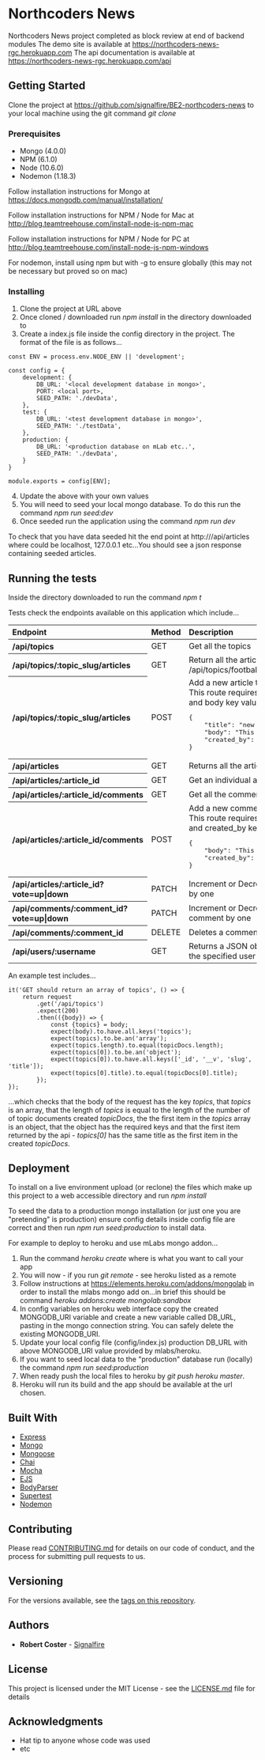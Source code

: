 # Northcoders News

Northcoders News project completed as block review at end of backend modules
The demo site is available at https://northcoders-news-rgc.herokuapp.com
The api documentation is available at https://northcoders-news-rgc.herokuapp.com/api

## Getting Started

Clone the project at https://github.com/signalfire/BE2-northcoders-news to your local machine using the git
command *git clone <url>*

### Prerequisites

* Mongo (4.0.0)
* NPM (6.1.0)
* Node (10.6.0)
* Nodemon (1.18.3)

Follow installation instructions for Mongo at https://docs.mongodb.com/manual/installation/

Follow installation instructions for NPM / Node for Mac at http://blog.teamtreehouse.com/install-node-js-npm-mac

Follow installation instructions for NPM / Node for PC at http://blog.teamtreehouse.com/install-node-js-npm-windows

For nodemon, install using npm but with -g to ensure globally (this may not be necessary but proved so on mac) 

### Installing

1. Clone the project at URL above
2. Once cloned / downloaded run *npm install* in the directory downloaded to
3. Create a index.js file inside the config directory in the project. The format of the file is as follows...
```
const ENV = process.env.NODE_ENV || 'development';

const config = {
	development: {
        DB_URL: '<local development database in mongo>',
        PORT: <local port>,
        SEED_PATH: './devData',
	},
	test: {
        DB_URL: '<test development database in mongo>',
        SEED_PATH: './testData',
    },
    production: {
        DB_URL: '<production database on mLab etc..',
        SEED_PATH: './devData',
    }
} 

module.exports = config[ENV];
```
4. Update the <values> above with your own values
4. You will need to seed your local mongo database. To do this run the command *npm run seed:dev*
5. Once seeded run the application using the command *npm run dev*

To check that you have data seeded hit the end point at http://*<url>*/api/articles where *<url>* could be localhost,
127.0.0.1 etc...You should see a json response containing seeded articles.

## Running the tests

Inside the directory downloaded to run the command *npm t*

Tests check the endpoints available on this application which include...

<table>
    <thead>
        <tr>
            <th scope="col" style="text-align:left">Endpoint</th>
            <th scope="col" style="text-align:left">Method</th>
            <th scope="col" style="text-align:left">Description</th>
        </tr>
    </thead>
    <tbody>   
        <tr>
            <th scope="row" style="text-align:left">/api/topics</th>
            <td style="text-align:left">GET</td>
            <td style="text-align:left">Get all the topics</td>
        </tr>
        <tr>
            <th scope="row" style="text-align:left">/api/topics/:topic_slug/articles</th>
            <td style="text-align:left">GET</td>
            <td style="text-align:left">Return all the articles for a certain topic e.g /api/topics/football/articles</td>
        </tr>                    
        <tr>
            <th scope="row" style="text-align:left">/api/topics/:topic_slug/articles</th>
            <td style="text-align:left">POST</td>
            <td style="text-align:left">Add a new article to a topic.<br>This route requires a JSON post body with title and body key value pairs<br><pre>{<br>    "title": "new article",<br>    "body": "This is my new article content",<br>    "created_by": "user_id goes here"<br>}</pre></td>
        </tr>   
        <tr>
            <th scope="row" style="text-align:left">/api/articles</th>
            <td style="text-align:left">GET</td>
            <td style="text-align:left">Returns all the articles</td>
        </tr>           
        <tr>
            <th scope="row" style="text-align:left">/api/articles/:article_id</th>
            <td style="text-align:left">GET</td>
            <td style="text-align:left">Get an individual article</td>
        </tr>                       
        <tr>
            <th scope="row" style="text-align:left">/api/articles/:article_id/comments</th>
            <td style="text-align:left">GET</td>
            <td style="text-align:left">Get all the comments for a individual article</td>
        </tr>   
        <tr>
            <th scope="row" style="text-align:left">/api/articles/:article_id/comments</th>
            <td style="text-align:left">POST</td>
            <td style="text-align:left">Add a new comment to an article.<br>This route requires a JSON body with body and created_by key value pairs.<br><pre>{<br>    "body": "This is my new comment",<br>    "created_by": "user_id goes here"<br>}</pre></td>
        </tr>    
        <tr>
            <th scope="row" style="text-align:left">/api/articles/:article_id?vote=up|down</th>
            <td style="text-align:left">PATCH</td>
            <td style="text-align:left">Increment or Decrement the votes of an article by one</td>
        </tr>    
        <tr>
            <th scope="row" style="text-align:left">/api/comments/:comment_id?vote=up|down</th>
            <td style="text-align:left">PATCH</td>
            <td style="text-align:left">Increment or Decrement the votes of a comment by one</td>
        </tr> 
        <tr>
            <th scope="row" style="text-align:left">/api/comments/:comment_id</th>
            <td style="text-align:left">DELETE</td>
            <td style="text-align:left">Deletes a comment</td>
        </tr> 
        <tr>
            <th scope="row" style="text-align:left">/api/users/:username</th>
            <td style="text-align:left">GET</td>
            <td style="text-align:left">Returns a JSON object with the profile data for the specified user</td>
        </tr>                                        
    </tbody>
</table>

An example test includes...

```
it('GET should return an array of topics', () => {
    return request
        .get('/api/topics')
        .expect(200)
        .then(({body}) => {
            const {topics} = body;
            expect(body).to.have.all.keys('topics');
            expect(topics).to.be.an('array');
            expect(topics.length).to.equal(topicDocs.length);
            expect(topics[0]).to.be.an('object');
            expect(topics[0]).to.have.all.keys(['_id', '__v', 'slug', 'title']);
            expect(topics[0].title).to.equal(topicDocs[0].title);
        });
});
```
...which checks that the body of the request has the key *topics*, that *topics* is an array, that the length of *topics* is equal to the length of the number of of topic documents created *topicDocs*, the the first item in the *topics* array is an object, that the object has the required keys and that the first item returned by the api - *topics[0]* has the same title as the first item in the created *topicDocs*. 


## Deployment

To install on a live environment upload (or reclone) the files which make up this project to a web accessible directory and run *npm install*

To seed the data to a production mongo installation (or just one you are "pretending" is production) ensure config details inside config file are correct and then run *npm run seed:production* to install data.

For example to deploy to heroku and use mLabs mongo addon...

1. Run the command *heroku create <name>* where *<name>* is what you want to call your app
2. You will now - if you run *git remote* - see heroku listed as a remote
3. Follow instructions at https://elements.heroku.com/addons/mongolab in order to install the mlabs mongo add on...in brief this should be command *heroku addons:create mongolab:sandbox*
4. In config variables on heroku web interface copy the created MONGODB_URI variable and create a new variable called DB_URL, pasting in the mongo connection string. You can safely delete the existing MONGODB_URI.
5. Update your local config file (config/index.js) production DB_URL with above MONGODB_URI value provided by mlabs/heroku.
6. If you want to seed local data to the "production" database run (locally) the command *npm run seed:production*
7. When ready push the local files to heroku by *git push heroku master*. 
8. Heroku will run its build and the app should be available at the url chosen.

## Built With

* [Express](https://expressjs.com)
* [Mongo](https://mongodb.com)
* [Mongoose](https://mongoosejs.com)
* [Chai](http://www.chaijs.com/)
* [Mocha](https://mochajs.org/)
* [EJS](http://ejs.co/)
* [BodyParser](https://github.com/expressjs/body-parser)
* [Supertest](https://github.com/visionmedia/supertest)
* [Nodemon](https://github.com/remy/nodemon)

## Contributing

Please read [CONTRIBUTING.md](https://gist.github.com/PurpleBooth/b24679402957c63ec426) for details on our code of conduct, and the process for submitting pull requests to us.

## Versioning

For the versions available, see the [tags on this repository](https://github.com/your/project/tags). 

## Authors

* **Robert Coster** - [Signalfire](https://github.com/signalfire)

## License

This project is licensed under the MIT License - see the [LICENSE.md](LICENSE.md) file for details

## Acknowledgments

* Hat tip to anyone whose code was used
* etc
